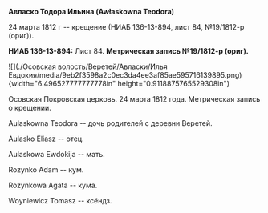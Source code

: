 **Авласко Тодора Ильина (Awłaskowna Teodora)**

24 марта 1812 г -- крещение (НИАБ 136-13-894, лист 84, №19/1812-р
(ориг)).

**НИАБ 136-13-894:** Лист 84. **Метрическая запись №19/1812-р (ориг).**

![](./Осовская волость/Веретей/Авласки/Илья Евдокия/media/9eb2f3598a2c0ec3da4ee3af85ae595716139895.png){width="6.496527777777778in"
height="0.9118875765529308in"}

Осовская Покровская церковь. 24 марта 1812 года. Метрическая запись о
крещении.

Aulaskowna Teodora -- дочь родителей с деревни Веретей.

Aulasko Eliasz -- отец.

Aulaskowa Ewdokija -- мать.

Rozynko Adam -- кум.

Rozynkowa Agata -- кума.

Woyniewicz Tomasz -- ксёндз.
